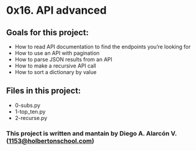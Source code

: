 # 0x16. API advanced

## Goals for this project:

- How to read API documentation to find the endpoints you’re looking for
- How to use an API with pagination
- How to parse JSON results from an API
- How to make a recursive API call
- How to sort a dictionary by value

## Files in this project:

- 0-subs.py
- 1-top_ten.py
- 2-recurse.py

### 
### This project is written and mantain by   **Diego A. Alarcón V.** (1153@holbertonschool.com)
